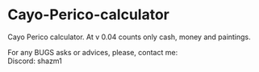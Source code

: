 # Cayo-Perico-calculator
Cayo Perico calculator. At v 0.04 counts only cash, money and paintings.

For any BUGS asks or advices, please, contact me: \
Discord: shazm1
